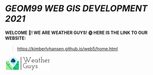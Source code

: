 # ***GEOM99 WEB GIS DEVELOPMENT 2021***

#### WELCOME :wave:! WE ARE WEATHER GUYS! :sun_with_face: HERE IS THE LINK TO OUR WEBSITE:


> <https://kimberlyhansen.github.io/web5/home.html>




![alt text](https://github.com/KimberlyHansen/web5/blob/main/images/weatherguys.png)


